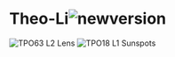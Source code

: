 # Theo-Li![newversion](https://user-images.githubusercontent.com/130739795/231979273-15f7bd8b-baaf-44b8-b563-9f4f74af82b6.png)
![TPO63 L2 Lens](https://github.com/Theo1227/Theo-Li/assets/130739795/a4e55460-1bdc-49ad-84a5-3a71624b1ea4)
![TPO18 L1 Sunspots](https://github.com/Theo1227/Theo-Li/assets/130739795/47bef9c2-f957-48a3-b655-1440442ae6b5)
